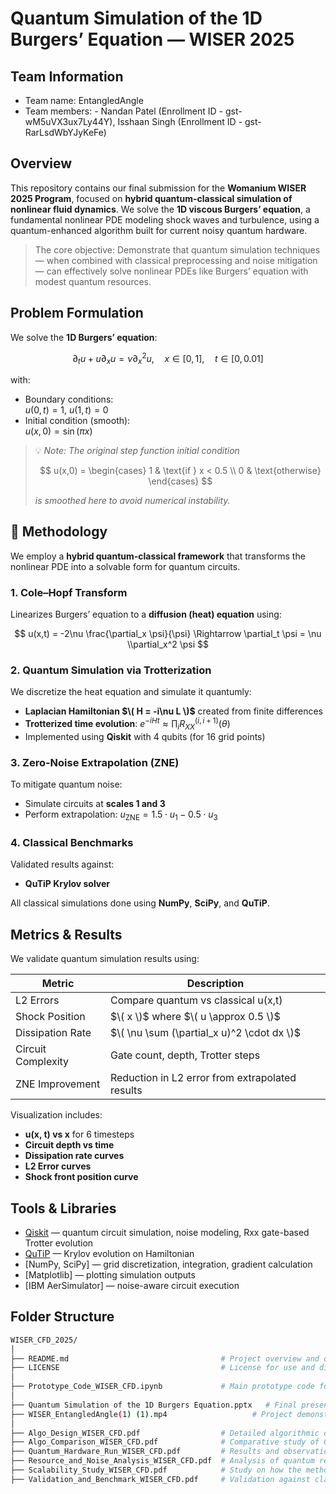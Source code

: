 # Quantum Simulation of the 1D Burgers’ Equation — WISER 2025

## Team Information
- Team name: EntangledAngle
- Team members: - Nandan Patel (Enrollment ID - gst-wM5uVX3ux7Ly44Y), Isshaan Singh (Enrollment ID - gst-RarLsdWbYJyKeFe)

## Overview

This repository contains our final submission for the **Womanium WISER 2025 Program**, focused on **hybrid quantum-classical simulation of nonlinear fluid dynamics**. We solve the **1D viscous Burgers’ equation**, a fundamental nonlinear PDE modeling shock waves and turbulence, using a quantum-enhanced algorithm built for current noisy quantum hardware.

>  The core objective: Demonstrate that quantum simulation techniques — when combined with classical preprocessing and noise mitigation — can effectively solve nonlinear PDEs like Burgers’ equation with modest quantum resources.

##  Problem Formulation

We solve the **1D Burgers’ equation**:

$$
\partial_t u + u \partial_x u = \nu \partial^2_x u, \quad x \in [0, 1], \quad t \in [0, 0.01]
$$

with:
- Boundary conditions:  
  $u(0, t) = 1$, $u(1, t) = 0$
- Initial condition (smooth):  
  $u(x, 0) = \sin(\pi x)$  
> 💡 *Note: The original step function initial condition*
> 
> $$
> u(x,0) = 
> \begin{cases}
> 1 & \text{if } x < 0.5 \\
> 0 & \text{otherwise}
> \end{cases}
> $$
>
> *is smoothed here to avoid numerical instability.*
  
## 🔬 Methodology

We employ a **hybrid quantum-classical framework** that transforms the nonlinear PDE into a solvable form for quantum circuits.

###  1. Cole–Hopf Transform  
Linearizes Burgers’ equation to a **diffusion (heat) equation** using:

$$
u(x,t) = -2\nu \frac{\partial_x \psi}{\psi}
\Rightarrow \partial_t \psi = \nu \\partial_x^2 \psi
$$

### 2. Quantum Simulation via Trotterization  
We discretize the heat equation and simulate it quantumly:
- **Laplacian Hamiltonian $\( H = -i\nu L \)$** created from finite differences
- **Trotterized time evolution**:
  $e^{-iHt} \approx \prod_i R_{XX}^{(i, i+1)}(\theta)$
- Implemented using **Qiskit** with 4 qubits (for 16 grid points)

### 3. Zero-Noise Extrapolation (ZNE)  
To mitigate quantum noise:
- Simulate circuits at **scales 1 and 3**
- Perform extrapolation:
  $u_{\text{ZNE}} = 1.5 \cdot u_{1} - 0.5 \cdot u_{3}$

### 4. Classical Benchmarks  
Validated results against:  
- **QuTiP Krylov solver**

All classical simulations done using **NumPy**, **SciPy**, and **QuTiP**.

## Metrics & Results

We validate quantum simulation results using:

| Metric               | Description |
|----------------------|-------------|
| L2 Errors          | Compare quantum vs classical u(x,t) |
| Shock Position     | $\( x \)$ where $\( u \approx 0.5 \)$ |
| Dissipation Rate   | $\( \nu \sum (\partial_x u)^2 \cdot dx \)$ |
| Circuit Complexity | Gate count, depth, Trotter steps |
| ZNE Improvement    | Reduction in L2 error from extrapolated results |

Visualization includes:
- **u(x, t) vs x** for 6 timesteps
- **Circuit depth vs time**
- **Dissipation rate curves**
- **L2 Error curves**
- **Shock front position curve**

## Tools & Libraries

- [Qiskit](https://qiskit.org/) — quantum circuit simulation, noise modeling, Rxx gate-based Trotter evolution  
- [QuTiP](https://qutip.org/) — Krylov evolution on Hamiltonian  
- [NumPy, SciPy] — grid discretization, integration, gradient calculation  
- [Matplotlib] — plotting simulation outputs  
- [IBM AerSimulator] — noise-aware circuit execution

##  Folder Structure

```bash
WISER_CFD_2025/
│
├── README.md                                  # Project overview and documentation
├── LICENSE                                    # License for use and distribution
│
├── Prototype_Code_WISER_CFD.ipynb             # Main prototype code for solving 1D Burgers' equation using quantum methods
│
├── Quantum Simulation of the 1D Burgers Equation.pptx   # Final presentation deck used to summarize and pitch the project
├── WISER_EntangledAngle(1) (1).mp4                   # Project demonstration video showing quantum entanglement behavior or results
│
├── Algo_Design_WISER_CFD.pdf                  # Detailed algorithmic design of the proposed quantum solvers
├── Algo_Comparison_WISER_CFD.pdf              # Comparative study of QTN, HSE, and hybrid methods
├── Quantum_Hardware_Run_WISER_CFD.pdf         # Results and observations from real quantum hardware runs
├── Resource_and_Noise_Analysis_WISER_CFD.pdf  # Analysis of quantum resource requirements and noise effects
├── Scalability_Study_WISER_CFD.pdf            # Study on how the methods scale with system size
├── Validation_and_Benchmark_WISER_CFD.pdf     # Validation against classical solvers and benchmark results





